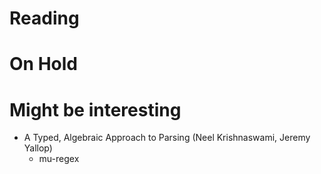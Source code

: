 # Reading

# On Hold

# Might be interesting

- A Typed, Algebraic Approach to Parsing (Neel Krishnaswami, Jeremy Yallop)
  - mu-regex 
